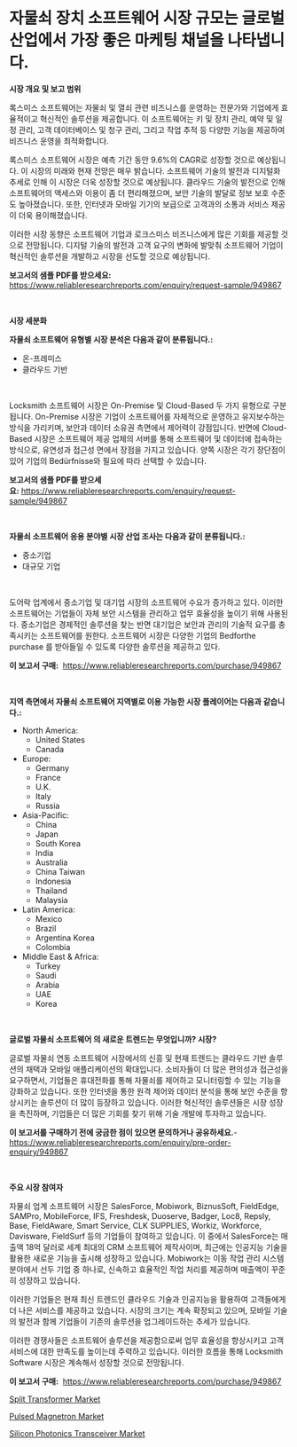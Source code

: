 <p><h1>자물쇠 장치 소프트웨어 시장 규모는 글로벌 산업에서 가장 좋은 마케팅 채널을 나타냅니다.</h1></p><p><strong>시장 개요 및 보고 범위</strong></p>
<p><p>록스미스 소프트웨어는 자물쇠 및 열쇠 관련 비즈니스를 운영하는 전문가와 기업에게 효율적이고 혁신적인 솔루션을 제공합니다. 이 소프트웨어는 키 및 장치 관리, 예약 및 일정 관리, 고객 데이터베이스 및 청구 관리, 그리고 작업 추적 등 다양한 기능을 제공하여 비즈니스 운영을 최적화합니다.</p><p>록스미스 소프트웨어 시장은 예측 기간 동안 9.6%의 CAGR로 성장할 것으로 예상됩니다. 이 시장의 미래와 현재 전망은 매우 밝습니다. 소프트웨어 기술의 발전과 디지털화 추세로 인해 이 시장은 더욱 성장할 것으로 예상됩니다. 클라우드 기술의 발전으로 인해 소프트웨어의 액세스와 이용이 좀 더 편리해졌으며, 보안 기술의 발달로 정보 보호 수준도 높아졌습니다. 또한, 인터넷과 모바일 기기의 보급으로 고객과의 소통과 서비스 제공이 더욱 용이해졌습니다.</p><p>이러한 시장 동향은 소프트웨어 기업과 로크스미스 비즈니스에게 많은 기회를 제공할 것으로 전망됩니다. 디지털 기술의 발전과 고객 요구의 변화에 발맞춰 소프트웨어 기업이 혁신적인 솔루션을 개발하고 시장을 선도할 것으로 예상됩니다.</p></p>
<p><strong>보고서의 샘플 PDF를 받으세요:</strong> <a href="https://www.reliableresearchreports.com/enquiry/request-sample/949867">https://www.reliableresearchreports.com/enquiry/request-sample/949867</a></p>
<p>&nbsp;</p>
<p><strong>시장 세분화</strong></p>
<p><strong>자물쇠 소프트웨어 유형별 시장 분석은 다음과 같이 분류됩니다.:</strong></p>
<p><ul><li>온-프레미스</li><li>클라우드 기반</li></ul></p>
<p>&nbsp;</p>
<p><p>Locksmith 소프트웨어 시장은 On-Premise 및 Cloud-Based 두 가지 유형으로 구분됩니다. On-Premise 시장은 기업이 소프트웨어를 자체적으로 운영하고 유지보수하는 방식을 가리키며, 보안과 데이터 소유권 측면에서 제어력이 강점입니다. 반면에 Cloud-Based 시장은 소프트웨어 제공 업체의 서버를 통해 소프트웨어 및 데이터에 접속하는 방식으로, 유연성과 접근성 면에서 장점을 가지고 있습니다. 양쪽 시장은 각기 장단점이 있어 기업의 Bedürfnisse와 필요에 따라 선택할 수 있습니다.</p></p>
<p><strong>보고서의 샘플 PDF를 받으세요:</strong>&nbsp;<a href="https://www.reliableresearchreports.com/enquiry/request-sample/949867">https://www.reliableresearchreports.com/enquiry/request-sample/949867</a></p>
<p>&nbsp;</p>
<p><strong> 자물쇠 소프트웨어 응용 분야별 시장 산업 조사는 다음과 같이 분류됩니다.:</strong></p>
<p><ul><li>중소기업</li><li>대규모 기업</li></ul></p>
<p>&nbsp;</p>
<p><p>도어락 업계에서 중소기업 및 대기업 시장의 소프트웨어 수요가 증가하고 있다. 이러한 소프트웨어는 기업들이 자체 보안 시스템을 관리하고 업무 효율성을 높이기 위해 사용된다. 중소기업은 경제적인 솔루션을 찾는 반면 대기업은 보안과 관리의 기술적 요구를 충족시키는 소프트웨어를 원한다. 소프트웨어 시장은 다양한 기업의 Bedforthe purchase 를 받아들일 수 있도록 다양한 솔루션을 제공하고 있다.</p></p>
<p><strong>이 보고서 구매:</strong>&nbsp; <a href="https://www.reliableresearchreports.com/purchase/949867">https://www.reliableresearchreports.com/purchase/949867</a></p>
<p>&nbsp;</p>
<p><strong>지역 측면에서 자물쇠 소프트웨어 지역별로 이용 가능한 시장 플레이어는 다음과 같습니다.:</strong></p>
<p><ul>
    <li>
        North America:
        <ul>
            <li>United States</li>
            <li>Canada</li>
        </ul>
    </li>
    <li>
        Europe:
        <ul>
            <li>Germany</li>
            <li>France</li>
            <li>U.K.</li>
            <li>Italy</li>
            <li>Russia</li>
        </ul>
    </li>
    <li>
        Asia-Pacific:
        <ul>
            <li>China</li>
            <li>Japan</li>
            <li>South Korea</li>
            <li>India</li>
            <li>Australia</li>
            <li>China Taiwan</li>
            <li>Indonesia</li>
            <li>Thailand</li>
            <li>Malaysia</li>
        </ul>
    </li>
    <li>
        Latin America:
        <ul>
            <li>Mexico</li>
            <li>Brazil</li>
            <li>Argentina Korea</li>
            <li>Colombia</li>
        </ul>
    </li>
    <li>
        Middle East & Africa:
        <ul>
            <li>Turkey</li>
            <li>Saudi</li>
            <li>Arabia</li>
            <li>UAE</li>
            <li>Korea</li>
        </ul>
    </li>
    </ul></p>
<p>&nbsp;</p>
<p><strong>글로벌 자물쇠 소프트웨어 의 새로운 트렌드는 무엇입니까? 시장?</strong></p>
<p><p>글로벌 자물쇠 연동 소프트웨어 시장에서의 신흥 및 현재 트렌드는 클라우드 기반 솔루션의 채택과 모바일 애플리케이션의 확대입니다. 소비자들이 더 많은 편의성과 접근성을 요구하면서, 기업들은 휴대전화를 통해 자물쇠를 제어하고 모니터링할 수 있는 기능을 강화하고 있습니다. 또한 인터넷을 통한 원격 제어와 데이터 분석을 통해 보안 수준을 향상시키는 솔루션이 더 많이 등장하고 있습니다. 이러한 혁신적인 솔루션들은 시장 성장을 촉진하며, 기업들은 더 많은 기회를 찾기 위해 기술 개발에 투자하고 있습니다.</p></p>
<p><strong>이 보고서를 구매하기 전에 궁금한 점이 있으면 문의하거나 공유하세요.</strong>- <a href="https://www.reliableresearchreports.com/enquiry/pre-order-enquiry/949867">https://www.reliableresearchreports.com/enquiry/pre-order-enquiry/949867</a></p>
<p>&nbsp;</p>
<p><strong>주요 시장 참여자</strong></p>
<p><p>자물쇠 업계 소프트웨어 시장은 SalesForce, Mobiwork, BiznusSoft, FieldEdge, SAMPro, MobileForce, IFS, Freshdesk, Duoserve, Badger, Loc8, Repsly, Base, FieldAware, Smart Service, CLK SUPPLIES, Workiz, Workforce, Davisware, FieldSurf 등의 기업들이 참여하고 있습니다. 이 중에서 SalesForce는 매출액 18억 달러로 세계 최대의 CRM 소프트웨어 제작사이며, 최근에는 인공지능 기술을 활용한 새로운 기능을 출시해 성장하고 있습니다. Mobiwork는 이동 작업 관리 시스템 분야에서 선두 기업 중 하나로, 신속하고 효율적인 작업 처리를 제공하며 매출액이 꾸준히 성장하고 있습니다.</p><p>이러한 기업들은 현재 최신 트렌드인 클라우드 기술과 인공지능을 활용하여 고객들에게 더 나은 서비스를 제공하고 있습니다. 시장의 크기는 계속 확장되고 있으며, 모바일 기술의 발전과 함께 기업들이 기존의 솔루션을 업그레이드하는 추세가 있습니다.</p><p>이러한 경쟁사들은 소프트웨어 솔루션을 제공함으로써 업무 효율성을 향상시키고 고객 서비스에 대한 만족도를 높이는데 주력하고 있습니다. 이러한 흐름을 통해 Locksmith Software 시장은 계속해서 성장할 것으로 전망됩니다.</p></p>
<p><strong>이 보고서 구매:</strong>&nbsp;&nbsp;<a href="https://www.reliableresearchreports.com/purchase/949867">https://www.reliableresearchreports.com/purchase/949867</a></p>
<p><p><a href="https://github.com/edytherolanlouisejk1miz0wig/Market-Research-Report-List-1/blob/main/split-transformer-market.md">Split Transformer Market</a></p><p><a href="https://github.com/peachesmcdowel1/Market-Research-Report-List-2/blob/main/pulsed-magnetron-market.md">Pulsed Magnetron Market</a></p><p><a href="https://github.com/RoccoManning/Market-Research-Report-List-4/blob/main/silicon-photonics-transceiver-market.md">Silicon Photonics Transceiver Market</a></p></p>
